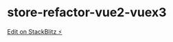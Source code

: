 # store-refactor-vue2-vuex3

[Edit on StackBlitz ⚡️](https://stackblitz.com/edit/vue2-vite-starter-nfbbtk)